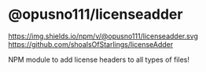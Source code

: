 # @opusno111/licenseadder


https://img.shields.io/npm/v/@opusno111/licenseadder.svg
https://github.com/shoalsOfStarlings/licenseAdder

NPM module to add license headers to all types of files!